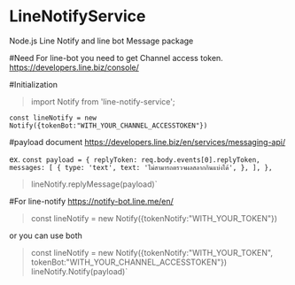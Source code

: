 # LineNotifyService
Node.js Line Notify and line bot Message package

#Need
For line-bot you need to get Channel access token.
https://developers.line.biz/console/

#Initialization
> import Notify from 'line-notify-service';

`const lineNotify = new Notify({tokenBot:"WITH_YOUR_CHANNEL_ACCESSTOKEN"})`

#payload document
https://developers.line.biz/en/services/messaging-api/

ex. 
   `const payload = {
        replyToken: req.body.events[0].replyToken,
        messages: [
          {
            type: 'text',
            text:
              'ไม่สามารถตรวจผลสลากกินแบ่งได้',
          },
        ],
      },`
      
 > lineNotify.replyMessage(payload)`

#For line-notify 
https://notify-bot.line.me/en/

> const lineNotify = new Notify({tokenNotify:"WITH_YOUR_TOKEN"})

or you can use both 

> const lineNotify = new Notify({tokenNotify:"WITH_YOUR_TOKEN", tokenBot:"WITH_YOUR_CHANNEL_ACCESSTOKEN"})
> lineNotify.Notify(payload)`
